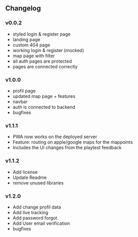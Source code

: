 ## Changelog
### v0.0.2
- styled login & register page
- landing page
- custom 404 page
- working login & register (mocked)
- map page with filter
- all auth pages are protected
- pages are connected correctly

### v1.0.0
- profil page
- updated map page + features
- navbar
- auth is connected to backend
- bugfixes

### v1.1.1
- PWA now works on the deployed server
- Feature: routing on apple/google maps for the mappoints
- Includes the UI changes from the playtest feedback

### v1.1.2
- Add license
- Update Readme
- remove unused libraries

### v1.2.0
- Add change profil data
- Add live tracking
- Add password forgot
- Add User email verification
- bugfixes
